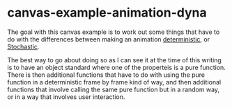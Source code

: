 # canvas-example-animation-dyna

The goal with this canvas example is to work out some things that have to do with the differences between making an animation [deterministic](https://en.wikipedia.org/wiki/Deterministic_system), or [Stochastic](https://en.wikipedia.org/wiki/Stochastic).

The best way to go about doing so as I can see it at the time of this writing is to have an object standard where one of the properteis is a pure function. There is then additional functions that have to do with using the pure function in a deterministic frame by frame kind of way, and then additional functions that involve calling the same pure function but in a random way, or in a way that involves user interaction.